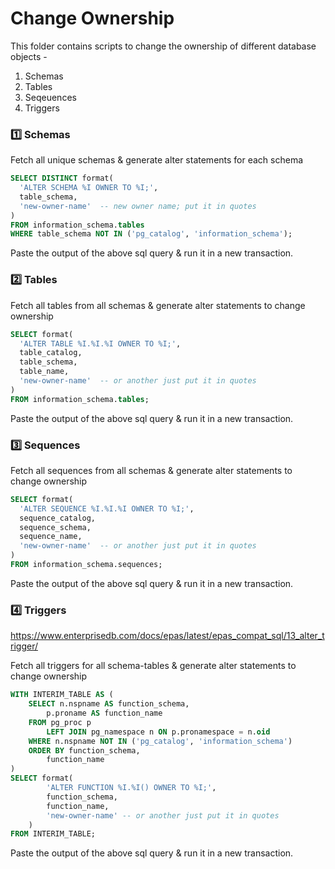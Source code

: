 # Change Ownership

This folder contains scripts to change the ownership of different database objects -

1. Schemas
2. Tables
3. Seqeuences
4. Triggers

### 1️⃣ Schemas

Fetch all unique schemas & generate alter statements for each schema

```sql
SELECT DISTINCT format(
  'ALTER SCHEMA %I OWNER TO %I;',
  table_schema,
  'new-owner-name'  -- new owner name; put it in quotes
)
FROM information_schema.tables
WHERE table_schema NOT IN ('pg_catalog', 'information_schema');
```

Paste the output of the above sql query & run it in a new transaction.

### 2️⃣ Tables

Fetch all tables from all schemas & generate alter statements to change ownership

```sql
SELECT format(
  'ALTER TABLE %I.%I.%I OWNER TO %I;',
  table_catalog,
  table_schema,
  table_name,
  'new-owner-name'  -- or another just put it in quotes
)
FROM information_schema.tables;
```

Paste the output of the above sql query & run it in a new transaction.

### 3️⃣ Sequences

Fetch all sequences from all schemas & generate alter statements to change ownership

```sql
SELECT format(
  'ALTER SEQUENCE %I.%I.%I OWNER TO %I;',
  sequence_catalog,
  sequence_schema,
  sequence_name,
  'new-owner-name'  -- or another just put it in quotes
)
FROM information_schema.sequences;
```

Paste the output of the above sql query & run it in a new transaction.

### 4️⃣ Triggers

https://www.enterprisedb.com/docs/epas/latest/epas_compat_sql/13_alter_trigger/

Fetch all triggers for all schema-tables & generate alter statements to change ownership

```sql
WITH INTERIM_TABLE AS (
    SELECT n.nspname AS function_schema,
        p.proname AS function_name
    FROM pg_proc p
        LEFT JOIN pg_namespace n ON p.pronamespace = n.oid
    WHERE n.nspname NOT IN ('pg_catalog', 'information_schema')
    ORDER BY function_schema,
        function_name
)
SELECT format(
        'ALTER FUNCTION %I.%I() OWNER TO %I;',
        function_schema,
        function_name,
        'new-owner-name' -- or another just put it in quotes
    )
FROM INTERIM_TABLE;
```

Paste the output of the above sql query & run it in a new transaction.
